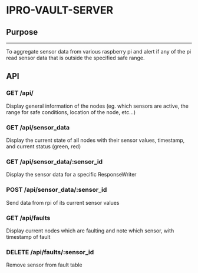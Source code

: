 # IPRO-VAULT-SERVER

## Purpose
----
To aggregate sensor data from various raspberry pi and alert if any of the pi
read sensor data that is outside the specified safe range.

## API

### GET /api/
Display general information of the nodes (eg. which sensors are active, the
range for safe conditions, location of the node, etc…)

### GET /api/sensor_data
Display the current state of all nodes with their sensor values, timestamp,
and current status (green, red)

 ### GET /api/sensor_data/:sensor_id
Display the sensor data for a specific ResponseWriter

 ### POST /api/sensor_data/:sensor_id
Send data from rpi of its current sensor values

### GET /api/faults
Display current nodes which are faulting and note which sensor, with
timestamp of fault

### DELETE /api/faults/:sensor_id
Remove sensor from fault table
